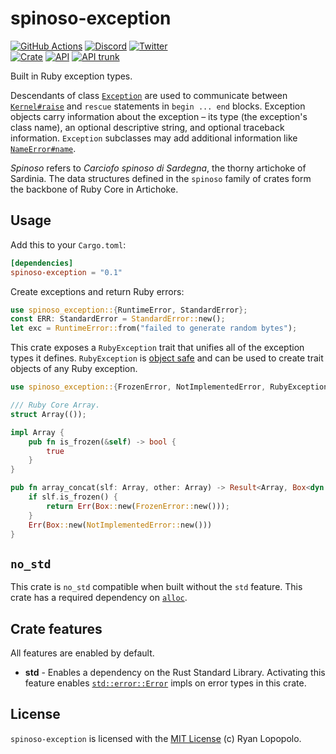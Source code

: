 # spinoso-exception

[![GitHub Actions](https://github.com/artichoke/artichoke/workflows/CI/badge.svg)](https://github.com/artichoke/artichoke/actions)
[![Discord](https://img.shields.io/discord/607683947496734760)](https://discord.gg/QCe2tp2)
[![Twitter](https://img.shields.io/twitter/follow/artichokeruby?label=Follow&style=social)](https://twitter.com/artichokeruby)
<br>
[![Crate](https://img.shields.io/crates/v/spinoso-exception.svg)](https://crates.io/crates/spinoso-exception)
[![API](https://docs.rs/spinoso-exception/badge.svg)](https://docs.rs/spinoso-exception)
[![API trunk](https://img.shields.io/badge/docs-trunk-blue.svg)](https://artichoke.github.io/artichoke/spinoso_exception/)

Built in Ruby exception types.

Descendants of class [`Exception`] are used to communicate between
[`Kernel#raise`] and `rescue` statements in `begin ... end` blocks. Exception
objects carry information about the exception – its type (the exception's class
name), an optional descriptive string, and optional traceback information.
`Exception` subclasses may add additional information like [`NameError#name`].

_Spinoso_ refers to _Carciofo spinoso di Sardegna_, the thorny artichoke of
Sardinia. The data structures defined in the `spinoso` family of crates form the
backbone of Ruby Core in Artichoke.

## Usage

Add this to your `Cargo.toml`:

```toml
[dependencies]
spinoso-exception = "0.1"
```

Create exceptions and return Ruby errors:

```rust
use spinoso_exception::{RuntimeError, StandardError};
const ERR: StandardError = StandardError::new();
let exc = RuntimeError::from("failed to generate random bytes");
```

This crate exposes a `RubyException` trait that unifies all of the exception
types it defines. `RubyException` is [object safe] and can be used to create
trait objects of any Ruby exception.

```rust
use spinoso_exception::{FrozenError, NotImplementedError, RubyException};

/// Ruby Core Array.
struct Array(());

impl Array {
    pub fn is_frozen(&self) -> bool {
        true
    }
}

pub fn array_concat(slf: Array, other: Array) -> Result<Array, Box<dyn RubyException>> {
    if slf.is_frozen() {
        return Err(Box::new(FrozenError::new()));
    }
    Err(Box::new(NotImplementedError::new()))
}
```

## `no_std`

This crate is `no_std` compatible when built without the `std` feature. This
crate has a required dependency on [`alloc`].

## Crate features

All features are enabled by default.

- **std** - Enables a dependency on the Rust Standard Library. Activating this
  feature enables [`std::error::Error`] impls on error types in this crate.

## License

`spinoso-exception` is licensed with the [MIT License](LICENSE) (c) Ryan
Lopopolo.

[`exception`]: https://ruby-doc.org/core-2.6.3/Exception.html
[`kernel#raise`]: https://ruby-doc.org/core-2.6.3/Kernel.html#method-i-raise
[`nameerror#name`]: https://ruby-doc.org/core-2.6.3/NameError.html#method-i-name
[object safe]:
  https://doc.rust-lang.org/book/ch17-02-trait-objects.html#object-safety-is-required-for-trait-objects
[`alloc`]: https://doc.rust-lang.org/alloc/
[`std::error::error`]: https://doc.rust-lang.org/std/error/trait.Error.html
